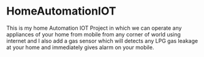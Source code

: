 # HomeAutomationIOT
This is my home Automation IOT Project in which we can operate any appliances of your home from mobile from any corner of world using internet and I also add a gas sensor which will detects any LPG gas leakage at your home and immediately gives alarm on your mobile.

